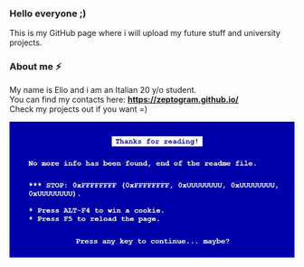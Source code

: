 ### Hello everyone ;)

This is my GitHub page where i will upload my future stuff and university projects.

### About me ⚡

My name is Elio and i am an Italian 20 y/o student.  
You can find my contacts here: **https://zeptogram.github.io/**   
Check my projects out if you want =)

![alt text](https://github.com/Zeptogram/zeptogram/blob/main/bsod.jpg?raw=true)
<!--
**Zeptogram/zeptogram** is a ✨ _special_ ✨ repository because its `README.md` (this file) appears on your GitHub profile.

Here are some ideas to get you started:

- 🔭 I’m currently working on ...
- 🌱 I’m currently learning ...
- 👯 I’m looking to collaborate on ...
- 🤔 I’m looking for help with ...
- 💬 Ask me about ...
- 📫 How to reach me: ...
- 😄 Pronouns: ...
- ⚡ Fun fact: ...
-->
